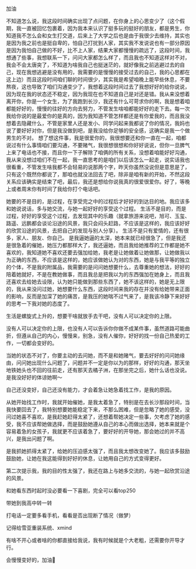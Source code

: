 加油

不知道怎么说，我这段时间确实出现了点问题，在你身上的心思变少了（这个假期，我一直被回忆包裹着，因为我本来认识了挺多玩的挺好的朋友，都是男生，你知道我不怎么会和女生打交道，后来上了大学之后也是由于我很少去维持，其实也是因为我之前也是挺自卑的，怕自己打扰到人家，其实我不发说说也有一部分原因是因为我怕自己做的不好，比不上人家，结果大家都慢慢的疏远了，这段时间，我想通了些事，我想联系一下，问问大家都怎么样了，而且我也不知道这样对不对，我会不会太唐突了，不知道为啥我自己也挺迷茫的，就好像我之前逃避过去的自己，现在我想逃避是没有用的，我需要的是慢慢的接受过去的自己，我的心思都在这上边）而且这段时间咱们聊的时间很少，其实我是希望咱晚上能早些休息，不要熬夜，这也导致了咱们沟通变少了，我想着这段时间过去了我想好好的给你说说，因为现在我的状态还不稳定，因为我现在也不知道自己是对还是错。我从来没想着离开你，你是一个女生，为了我跑到长沙，我还有什么可苛求你的啊，我是想着咱都能好好的，慢慢的往好的方向去努力，不管发生啥咱都能好好的走下去。每一次我给你说的是最爱你的是真的，因为我知道不管怎样都还是有你爱我的，而且我没想着去隐藏什么，不管是家里人还是发小、同学问起来我都说了你的情况，我妈也说了要好好对你，但是我没做到吧，是我没给你足够的安全感，这确实是我一个做男生的不对。
想了想这件事，我是很爱你的，我很想要还和你一直在一起，咱都说过有什么事情咱们要沟通，不要赌气，我很想很想和你好好说说，但你一旦脾气上来了电话也不接，而且你一下子解除了咱俩的所有关系，没想着咱能好好沟通，我从来没想过咱们不在一起，我一直思考的是咱们以后该怎么一起走，说实话我也很看重，不管发生啥我都不会轻易的说那两个字，昨天你虽然没说但是意思是了，只有这个既然你都说了，那咱也就没法回去了吧，除非是咱有新的开始，不然这段关系应该确实是结束了吧，最后，我还是想给你说我真的很爱很爱你。好了，等晚上或者周末你有时间了我给你打个电话吧。

她要的不是目的，是过程，在享受完之中的过程后才好好的到达目的地。我应该多和她说说话，多与她交流，与她一起好好的享受这个过程。
生活不是目的，而是过程，好好的享受这个过程，去发现其中的乐趣（就拿旅游来说吧，旭可、玉玺、路遥、远鹏都会谈论沿途的风景，我只会闷头赶路，不应该是这样的，我应该好好的欣赏沿途的风景，去把自己的发现与别人分享）。
生活不是只有爱情的，还有很多，家人、朋友、你自己。
是我逼她逼的太深，她本来就已经很急了，但是我还是很急着的催她，她压力都那样大了，我还逼她，而且我给她推荐的工作都是她不喜欢的，我知道她不喜欢还要去强加给她，我老是让她做着让她做那，让她做我以为正确的东西，不应该是这样的，她应该做她认为对的东西，她是与我平等的独立的个体，不是我的附属品，我需要的是问问她想要什么，去尊重她的想法，好好的陪着她就好，不是在教她做事，而且我总是把我以为的东西强加在她身上，而且我还喜欢去给她去设限，认为她只能做到那些东西了，她不该这样的，她是无上限的，我从来没问过她，她想要什么东西，这段时间来我的存在并没有给她带来正面的影响，反而是加深了她的痛苦，是我压的她喘不过气来了，是我该冷静下来好好的思考一下我对她的态度了。

生活是螺旋式上升的，想要干啥就放手去干吧，没有人可以决定你的上限。

没有人可以决定你的上限，也没有人可以告诉你你做不成某件事，虽然道路可能曲折，但遵从自己的内心，慢慢来，别急，没有人催你，好好的找一份自己热爱的工作，一切都会变好的。

当她的状态不对了，你要主动的去问她，而不是和她赌气，要去好好的问问她缘由，问问她出现什么问题了，问题并不一定是你以为的那样，好好的沟通，那天坐地铁她头也不回的往前走，还有那天去橘子洲，在那坐完之后，她什么话也没说。是我没好好的体谅她啊～

自己还没变好，自己还没有能力，才会着急让她急着找工作，是我的原因。

从她开始找工作时，我就开始催她，是我太着急了，特别是在去长沙那段时间，当我快要回去了，我特别想要她能稳定下来，不那么困难，但是忽略了她的感受，没问过她喜不喜欢，是我赶她赶得太紧了，还想着帮她决定一些事，欠考虑了她的感受，我不应该帮她做选择，而是鼓励她遵从自己的本心而做出选择，她本来就是个容易着急的女孩子，我就更不应该着急了，要好好的开导她，那会她过的并不高兴，是我出问题了啊。

是我抓她抓得太紧了，给她的压迫感太强了，而且我太想改变她了。我应该多鼓励鼓励她，让她在我这能得到好好的休息，让她用自己的方式变得更好。

第二次提示我，我的目的性太强了，我还在路上与她多交流的，与她一起欣赏沿途的风景。

和她看东西时起时没必要看一下喜剧，完全可以看top250

带她到我高中转一转

打电话一定要多看手机，看看是否出现断了情况（做梦）

记得给雪亚重装系统、xmind

有啥不开心或者啥的你都直接给我说，我有时候就是个大老粗，还需要你开导才行。

会慢慢变好的，加油💪

